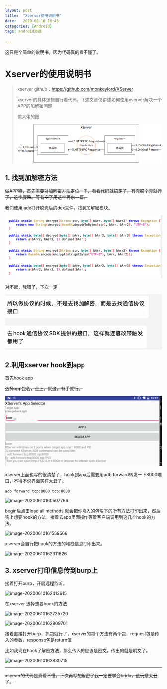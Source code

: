 ```yaml
---
layout: post
title:  "Xserver使用说明书"
date:   2020-06-10 16:45
categories: [Android]
tags: android渗透

---
```


这只是个简单的说明书，因为代码真的看不懂了。
<!-- more -->
# Xserver的使用说明书
> xserver github：https://github.com/monkeylord/XServer
>
> xserver的具体逻辑自行看代码，下述文章仅讲述如何使用xserver解决一个APP的加解密问题
>
> 偷大佬的图
>
> ![image-20200610154910275](使用Xserver解决APP加密.assets/image-20200610154910275.png)

## 1. 找到加解密方法

~~做APP嘛，首先需要对加解密方法定位一下，看看代码就搞定了，有壳脱个壳就行了，这步骤略。等有空了用这个再水一篇。~~

我们使用jadx打开脱壳后的dex文件，找到加解密模块。

![image-20200610154042455](使用Xserver解决APP加密.assets/image-20200610154042455.png)

对不起，我错了，下次一定

![image-20200610155828753](使用Xserver解决APP加密.assets/image-20200610155828753.png)

## 2.利用xserver hook到app

首先hook app

~~选择app包名，点上，就这，有手就行。~~

![image-20200610161254749](使用Xserver解决APP加密.assets/image-20200610161254749.png)

xserver上面也写的很清楚了，hook到app后需要用adb forward转发一下8000端口，不得不说界面实在太丑了。

```adb forward tcp:8000 tcp:8000```

![image-20200610160507766](使用Xserver解决APP加密.assets/image-20200610160507766.png)

begin后点击load all methods 就会把你填入的包名下的所有方法打印出来，然后钩上想要hook的方法，接着去app里面操作等着客户端调用到这几个hook的方法。

![image-20200610161559566](使用Xserver解决APP加密.assets/image-20200610161559566.png)

xserver会自行把hook的方法的堆栈信息打印出来。

![image-20200610162311626](使用Xserver解决APP加密.assets/image-20200610162311626.png)

## 3. xserver打印信息传到burp上

接着打开burp，开启远程监听。

![image-20200610162413615](使用Xserver解决APP加密.assets/image-20200610162413615.png)

在xserver 选择想要hook的方法

![image-20200610162735720](使用Xserver解决APP加密.assets/image-20200610162735720.png)

![image-20200610162909701](使用Xserver解决APP加密.assets/image-20200610162909701.png)

接着直接打开burp，抓包就行了，xserver的每个方法有两个包，request包是传入的参数，response包是return值

比如我现在hook了解密方法，那么传入的应该是密文，传出的就是明文了。

![image-20200610163830715](使用Xserver解决APP加密.assets/image-20200610163830715.png)

---

~~xserver的代码是真看不懂，下次再写加解密了我一定要学会brida，这玩意太丑了。~~